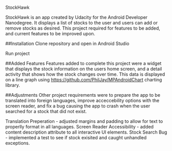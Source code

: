 StockHawk

StockHawk is an app created by Udacity for the Android Developer Nanodegree. It displays a list of stocks to the user and
users can add or remove stocks as desired. This project required for features to be added, and current features to be improved
upon.

##Installation
Clone repository and open in Android Studio

Run project

##Added Features
Features added to complete this project were a widget that displays the stock information on the users home screen, 
and a detail activity that shows how the stock changes over time. This data is displayed on a line graph using
https://github.com/PhilJay/MPAndroidChart charting library. 

##Adjustments 
Other project requirements were to prepare the app to be translated into foreign languages, improve acceccebility options
with the screen reader, and fix a bug causing the app to crash when the user searched for a stock that did not exist.

Translation Preperation - adjusted margins and padding to allow for text to properlly format in all languages. 
Screen Reader Accessibility - added content description attribute to all interactive UI elements.
Stock Search Bug - implemented a test to see if stock exisited and caught unhandled exceptions. 
